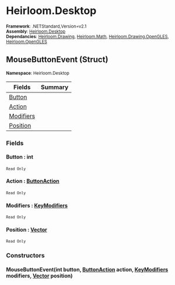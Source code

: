 # Heirloom.Desktop

<small>**Framework**: .NETStandard,Version=v2.1</small>  
<small>**Assembly**: [Heirloom.Desktop](../Heirloom.Desktop/Heirloom.Desktop.md)</small>  
<small>**Dependancies**: [Heirloom.Drawing](../Heirloom.Drawing/Heirloom.Drawing.md), [Heirloom.Math](../Heirloom.Math/Heirloom.Math.md), [Heirloom.Drawing.OpenGLES](../Heirloom.Drawing.OpenGLES/Heirloom.Drawing.OpenGLES.md), [Heirloom.OpenGLES](../Heirloom.OpenGLES/Heirloom.OpenGLES.md)</small>  

## MouseButtonEvent (Struct)
<small>**Namespace**: Heirloom.Desktop</sub></small>  

| Fields | Summary |
|-------|---------|
| [Button](#BUT151488AE) |  |
| [Action](#ACT811A5B04) |  |
| [Modifiers](#MODBFF75FD4) |  |
| [Position](#POSF46C3C91) |  |

### Fields

#### Button : int
<small>`Read Only`</small>

#### Action : [ButtonAction](Heirloom.Desktop.ButtonAction.md)
<small>`Read Only`</small>

#### Modifiers : [KeyModifiers](Heirloom.Desktop.KeyModifiers.md)
<small>`Read Only`</small>

#### Position : [Vector](../Heirloom.Math/Heirloom.Math.Vector.md)
<small>`Read Only`</small>

### Constructors

#### MouseButtonEvent(int button, [ButtonAction](Heirloom.Desktop.ButtonAction.md) action, [KeyModifiers](Heirloom.Desktop.KeyModifiers.md) modifiers, [Vector](../Heirloom.Math/Heirloom.Math.Vector.md) position)

